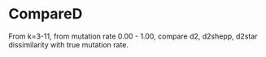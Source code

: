 # CompareD
From k=3-11, from mutation rate 0.00 - 1.00, compare d2, d2shepp, d2star dissimilarity with true mutation rate.
